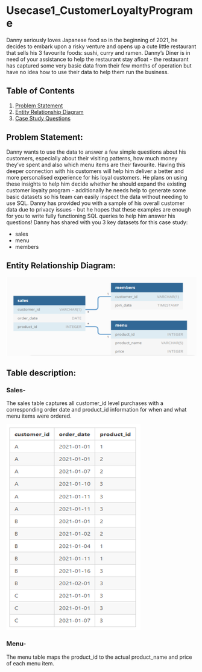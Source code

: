 # Usecase1_CustomerLoyaltyPrograme
Danny seriously loves Japanese food so in the beginning of 2021, he decides to embark upon a  risky venture and opens up a cute little restaurant that sells his 3 favourite foods: sushi, curry  and ramen.  Danny’s Diner is in need of your assistance to help the restaurant stay afloat - the restaurant  has captured some very basic data from their few months of operation but have no idea how  to use their data to help them run the business. 

## Table of Contents
1. [Problem Statement](##problem-statement)
2. [Entity Relationship Diagram](##entity-relationship-diagram)
3. [Case Study Questions](##case-study-questions)

## Problem Statement: 
Danny wants to use the data to answer a few simple questions about his customers, especially 
about their visiting patterns, how much money they’ve spent and also which menu items are 
their favourite. Having this deeper connection with his customers will help him deliver a better 
and more personalised experience for his loyal customers. 
He plans on using these insights to help him decide whether he should expand the existing 
customer loyalty program - additionally he needs help to generate some basic datasets so his 
team can easily inspect the data without needing to use SQL. 
Danny has provided you with a sample of his overall customer data due to privacy issues - but 
he hopes that these examples are enough for you to write fully functioning SQL queries to help 
him answer his questions! 
Danny has shared with you 3 key datasets for this case study: 
- sales 
- menu 
- members 

## Entity Relationship Diagram:
![alt_text](https://github.com/shreepadparakhi/Usecase1_CustomerLoyaltyPrograme/blob/main/ERD.png?raw=true)

## Table description:

### Sales-
The sales table captures all customer_id level purchases with a corresponding order date 
and product_id information for when and what menu items were ordered.

![alt_text](https://github.com/shreepadparakhi/Usecase1_CustomerLoyaltyPrograme/blob/main/SalesTable.png?raw=true)

### Menu-
The menu table maps the product_id to the actual product_name and price of each menu 
item. 


